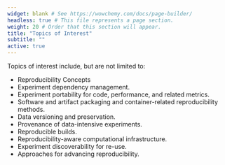 ```yaml
---
widget: blank # See https://wowchemy.com/docs/page-builder/
headless: true # This file represents a page section.
weight: 20 # Order that this section will appear.
title: "Topics of Interest"
subtitle: ""
active: true
---
```


Topics of interest include, but are not limited to:
- Reproducibility Concepts 
- Experiment dependency management.
- Experiment portability for code, performance, and related metrics.
- Software and artifact packaging and container-related reproducibility methods. 
- Data versioning and preservation.
- Provenance of data-intensive experiments.
- Reproducible builds.
- Reproducibility-aware computational infrastructure.
- Experiment discoverability for re-use.
- Approaches for advancing reproducibility.


